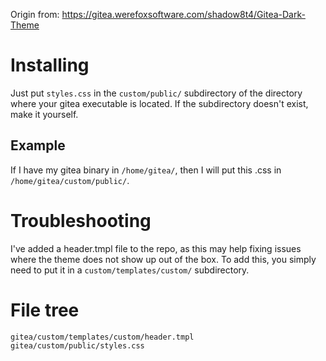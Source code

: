 Origin from: https://gitea.werefoxsoftware.com/shadow8t4/Gitea-Dark-Theme

# Installing

Just put `styles.css` in the `custom/public/` subdirectory of the directory where your gitea executable is located.
If the subdirectory doesn't exist, make it yourself.

## Example

If I have my gitea binary in `/home/gitea/`, then I will put this .css in `/home/gitea/custom/public/`.

# Troubleshooting

I've added a header.tmpl file to the repo, as this may help fixing issues where the theme does not show up out of the box.
To add this, you simply need to put it in a `custom/templates/custom/` subdirectory.

# File tree
```
gitea/custom/templates/custom/header.tmpl
gitea/custom/public/styles.css
```